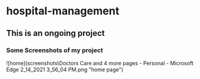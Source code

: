# hospital-management
## This is an ongoing project
### Some Screenshots of my project
![home](screenshots\Doctors Care and 4 more pages - Personal - Microsoft​ Edge 2_14_2021 3_56_04 PM.png "home page")